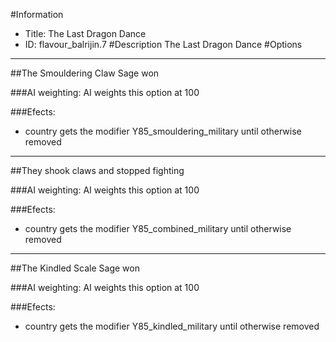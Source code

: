#Information
 - Title: The Last Dragon Dance
 - ID: flavour_balrijin.7
#Description
The Last Dragon Dance
#Options

___
##The Smouldering Claw Sage won

###AI weighting:
AI weights this option at 100


###Efects:<ul><li>country gets the modifier Y85_smouldering_military until otherwise removed</li></ul>

___
##They shook claws and stopped fighting

###AI weighting:
AI weights this option at 100


###Efects:<ul><li>country gets the modifier Y85_combined_military until otherwise removed</li></ul>

___
##The Kindled Scale Sage won

###AI weighting:
AI weights this option at 100


###Efects:<ul><li>country gets the modifier Y85_kindled_military until otherwise removed</li></ul>

